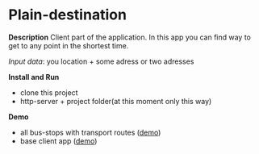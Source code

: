 <h1><b>Plain-destination</b></h1>

**Description**
Client part of the application. In this app you can find way to get to any point in the shortest time.

_Input data_: you location + some adress or two adresses

**Install and Run**
 - clone this project
 - http-server + project folder(at this moment only this way)

**Demo**
 - all bus-stops with transport routes ([demo](https://mobile-osm.surge.sh/))
 - base client app ([demo](https://spiteful-river.surge.sh))
